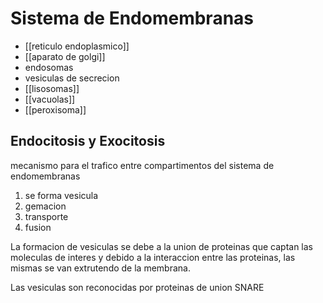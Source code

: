 # Sistema de Endomembranas

- [[reticulo endoplasmico]]
- [[aparato de golgi]]
- endosomas
- vesiculas de secrecion
- [[lisosomas]]
- [[vacuolas]]
- [[peroxisoma]]

## Endocitosis y Exocitosis

mecanismo para el trafico entre compartimentos del sistema de endomembranas

1. se forma vesicula
2. gemacion
3. transporte
4. fusion

La formacion de vesiculas se debe a la union de proteinas que captan las moleculas de interes y debido a la interaccion entre las proteinas, las mismas se van extrutendo de la membrana.

Las vesiculas son reconocidas por proteinas de union SNARE
